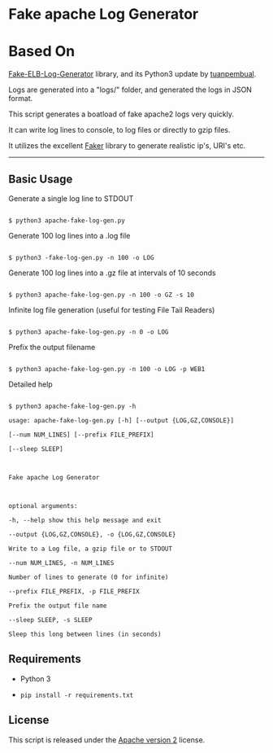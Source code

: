 
# Fake apache Log Generator

  

# Based On

[Fake-ELB-Log-Generator](https://github.com/kekayan/Fake-ELB-Log-Generator) library, and its Python3 update by [tuanpembual](https://github.com/tuanpembual/Fake-Apache-Log-Generator).

Logs are generated into a "logs/" folder, and generated the logs in JSON format.
  
This script generates a boatload of fake apache2 logs very quickly.
  

It can write log lines to console, to log files or directly to gzip files.

  

It utilizes the excellent [Faker](https://github.com/joke2k/faker/) library to generate realistic ip's, URI's etc.

  

***

  

## Basic Usage

  

Generate a single log line to STDOUT

```

$ python3 apache-fake-log-gen.py

```

  

Generate 100 log lines into a .log file

```

$ python3 -fake-log-gen.py -n 100 -o LOG

```

  

Generate 100 log lines into a .gz file at intervals of 10 seconds

```

$ python3 apache-fake-log-gen.py -n 100 -o GZ -s 10

```

  

Infinite log file generation (useful for testing File Tail Readers)

```

$ python3 apache-fake-log-gen.py -n 0 -o LOG

```

  

Prefix the output filename

```

$ python3 apache-fake-log-gen.py -n 100 -o LOG -p WEB1

```

  

Detailed help

```

$ python3 apache-fake-log-gen.py -h

usage: apache-fake-log-gen.py [-h] [--output {LOG,GZ,CONSOLE}]

[--num NUM_LINES] [--prefix FILE_PREFIX]

[--sleep SLEEP]

  

Fake apache Log Generator

  

optional arguments:

-h, --help show this help message and exit

--output {LOG,GZ,CONSOLE}, -o {LOG,GZ,CONSOLE}

Write to a Log file, a gzip file or to STDOUT

--num NUM_LINES, -n NUM_LINES

Number of lines to generate (0 for infinite)

--prefix FILE_PREFIX, -p FILE_PREFIX

Prefix the output file name

--sleep SLEEP, -s SLEEP

Sleep this long between lines (in seconds)

```

  
  

## Requirements

* Python 3

*  ```pip install -r requirements.txt```

  

## License

This script is released under the [Apache version 2](LICENSE) license.
